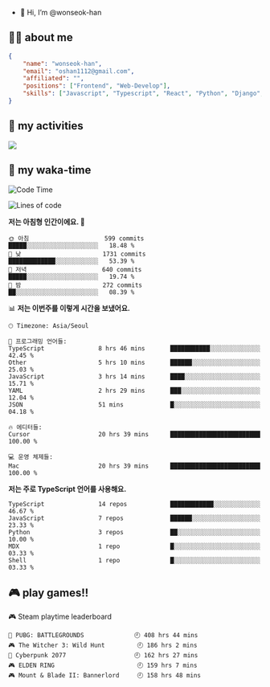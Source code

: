 - 👋 Hi, I’m @wonseok-han

## 🤷‍♂️ about me
```json
{
    "name": "wonseok-han",
    "email": "oshan1112@gmail.com",
    "affiliated": "",
    "positions": ["Frontend", "Web-Develop"],
    "skills": ["Javascript", "Typescript", "React", "Python", "Django", "SQL", "Docker", "Git"]
}
```

## 🤔 my activities

<!-- ![](https://github-readme-stats.vercel.app/api?username=wonseok-han&show_icons=true&theme=dracula&include_all_commits=true&custom_title=wonseok-han%27s%20Github%20Stats) -->

![](http://github-profile-summary-cards.vercel.app/api/cards/profile-details?username=wonseok-han&theme=dracula)

## 📃 my waka-time

<!--START_SECTION:waka-->
![Code Time](http://img.shields.io/badge/Code%20Time-3%2C023%20hrs%206%20mins-blue)

![Lines of code](https://img.shields.io/badge/%EC%A0%80%EB%8A%94%20%EC%97%AC%ED%83%9C%EA%B9%8C%EC%A7%80%20-19.5%20million%20%EC%A4%84%EC%9D%98%20%EC%BD%94%EB%93%9C%EB%A5%BC%20%EC%9E%91%EC%84%B1%ED%96%88%EC%96%B4%EC%9A%94.-blue)

**저는 아침형 인간이에요. 🐤** 

```text
🌞 아침                     599 commits         █████░░░░░░░░░░░░░░░░░░░░   18.48 % 
🌆 낮　                     1731 commits        █████████████░░░░░░░░░░░░   53.39 % 
🌃 저녁                     640 commits         █████░░░░░░░░░░░░░░░░░░░░   19.74 % 
🌙 밤　                     272 commits         ██░░░░░░░░░░░░░░░░░░░░░░░   08.39 % 
```


📊 **저는 이번주를 이렇게 시간을 보냈어요.** 

```text
🕑︎ Timezone: Asia/Seoul

💬 프로그래밍 언어들: 
TypeScript               8 hrs 46 mins       ███████████░░░░░░░░░░░░░░   42.45 % 
Other                    5 hrs 10 mins       ██████░░░░░░░░░░░░░░░░░░░   25.03 % 
JavaScript               3 hrs 14 mins       ████░░░░░░░░░░░░░░░░░░░░░   15.71 % 
YAML                     2 hrs 29 mins       ███░░░░░░░░░░░░░░░░░░░░░░   12.04 % 
JSON                     51 mins             █░░░░░░░░░░░░░░░░░░░░░░░░   04.18 % 

🔥 에디터들: 
Cursor                   20 hrs 39 mins      █████████████████████████   100.00 % 

💻 운영 체제들: 
Mac                      20 hrs 39 mins      █████████████████████████   100.00 % 
```

**저는 주로 TypeScript 언어를 사용해요.** 

```text
TypeScript               14 repos            ████████████░░░░░░░░░░░░░   46.67 % 
JavaScript               7 repos             ██████░░░░░░░░░░░░░░░░░░░   23.33 % 
Python                   3 repos             ██░░░░░░░░░░░░░░░░░░░░░░░   10.00 % 
MDX                      1 repo              █░░░░░░░░░░░░░░░░░░░░░░░░   03.33 % 
Shell                    1 repo              █░░░░░░░░░░░░░░░░░░░░░░░░   03.33 % 
```




<!--END_SECTION:waka-->

## 🎮 play games!!

<!-- steam-box start -->
🎮 Steam playtime leaderboard
```text
🍳 PUBG: BATTLEGROUNDS              🕘 408 hrs 44 mins
🎮 The Witcher 3: Wild Hunt         🕘 186 hrs 2 mins
🦾 Cyberpunk 2077                   🕘 162 hrs 27 mins
🎮 ELDEN RING                       🕘 159 hrs 7 mins
🎮 Mount & Blade II: Bannerlord     🕘 158 hrs 48 mins
```
<!-- Powered by https://github.com/YouEclipse/steam-box . -->
<!-- steam-box end -->
